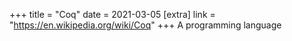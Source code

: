 +++
title = "Coq"
date = 2021-03-05
[extra]
link = "https://en.wikipedia.org/wiki/Coq"
+++
A programming language


